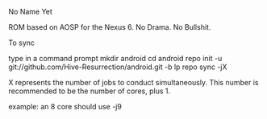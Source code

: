 No Name Yet

ROM based on AOSP for the Nexus 6. No Drama. No Bullshit. 


To sync

type in a command prompt
mkdir android
cd android
repo init -u git://github.com/Hive-Resurrection/android.git -b lp
repo sync -jX


X represents the number of jobs to conduct simultaneously. This number is recommended to be the number of cores, plus 1.

example: an 8 core should use -j9
